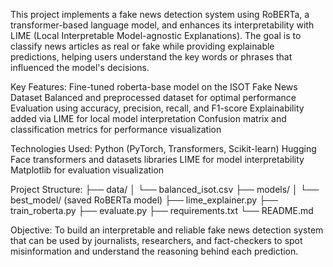 This project implements a fake news detection system using RoBERTa, a transformer-based language model, and enhances its interpretability with LIME (Local Interpretable Model-agnostic Explanations). The goal is to classify news articles as real or fake while providing explainable predictions, helping users understand the key words or phrases that influenced the model's decisions.

Key Features:
Fine-tuned roberta-base model on the ISOT Fake News Dataset
Balanced and preprocessed dataset for optimal performance
Evaluation using accuracy, precision, recall, and F1-score
Explainability added via LIME for local model interpretation
Confusion matrix and classification metrics for performance visualization

Technologies Used:
Python (PyTorch, Transformers, Scikit-learn)
Hugging Face transformers and datasets libraries
LIME for model interpretability
Matplotlib for evaluation visualization

Project Structure:
├── data/
│   └── balanced_isot.csv
├── models/
│   └── best_model/ (saved RoBERTa model)
├── lime_explainer.py
├── train_roberta.py
├── evaluate.py
├── requirements.txt
└── README.md

Objective:
To build an interpretable and reliable fake news detection system that can be used by journalists, researchers, and fact-checkers to spot misinformation and understand the reasoning behind each prediction.
